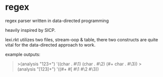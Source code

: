 # regex
regex parser written in data-directed programming

heavily inspired by SICP.

lexi.rkt utilizes two files, stream-oop & table, there two constructs are quite vital for the data-directed approach to work.

example outputs:
> \>(analysis "123+")
> '((char . #\1) (char . #\2) (#\+ char . #\3))
> \> (analysis "[123]+")
> '((#\+ #\[ #\1 #\2 #\3))
> 
